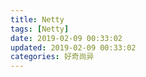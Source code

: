 ```yaml
---
title: Netty
tags: [Netty]
date: 2019-02-09 00:33:02
updated: 2019-02-09 00:33:02
categories: 好奇尚异
---
```


